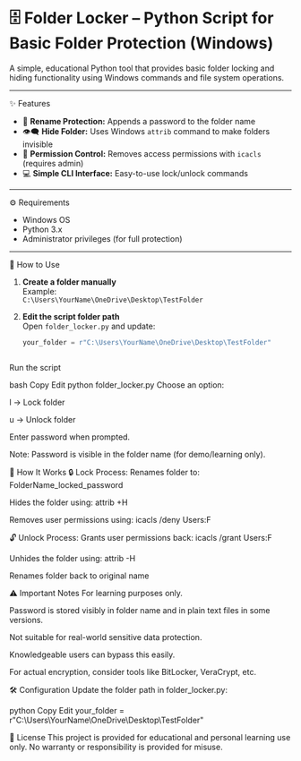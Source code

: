 # 🗄️ Folder Locker – Python Script for Basic Folder Protection (Windows)

A simple, educational Python tool that provides basic folder locking and hiding functionality using Windows commands and file system operations.

---

 ✨ Features

- 🔐 **Rename Protection:** Appends a password to the folder name
- 👁️‍🗨️ **Hide Folder:** Uses Windows `attrib` command to make folders invisible
- 🚫 **Permission Control:** Removes access permissions with `icacls` (requires admin)
- 💻 **Simple CLI Interface:** Easy-to-use lock/unlock commands

---
 ⚙️ Requirements

- Windows OS
- Python 3.x
- Administrator privileges (for full protection)

---

 🚀 How to Use

1. **Create a folder manually**  
   Example:  
   `C:\Users\YourName\OneDrive\Desktop\TestFolder`

2. **Edit the script folder path**  
   Open `folder_locker.py` and update:

   ```python
   your_folder = r"C:\Users\YourName\OneDrive\Desktop\TestFolder"



Run the script

bash
Copy
Edit
python folder_locker.py
Choose an option:

l → Lock folder

u → Unlock folder

Enter password when prompted.

Note: Password is visible in the folder name (for demo/learning only).

📖 How It Works
🔒 Lock Process:
Renames folder to:
FolderName_locked_password

Hides the folder using:
attrib +H

Removes user permissions using:
icacls /deny Users:F

🔓 Unlock Process:
Grants user permissions back:
icacls /grant Users:F

Unhides the folder using:
attrib -H

Renames folder back to original name

⚠️ Important Notes
For learning purposes only.

Password is stored visibly in folder name and in plain text files in some versions.

Not suitable for real-world sensitive data protection.

Knowledgeable users can bypass this easily.

For actual encryption, consider tools like BitLocker, VeraCrypt, etc.

🛠️ Configuration
Update the folder path in folder_locker.py:

python
Copy
Edit
your_folder = r"C:\Users\YourName\OneDrive\Desktop\TestFolder"


📄 License
This project is provided for educational and personal learning use only.
No warranty or responsibility is provided for misuse.

   
